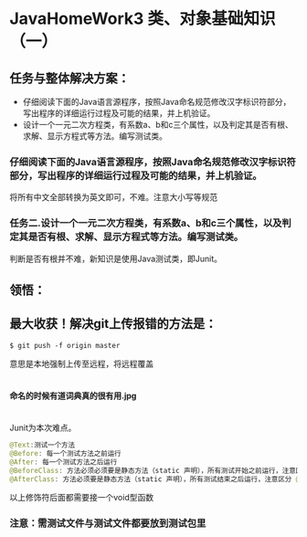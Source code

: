 ﻿ JavaHomeWork3
类、对象基础知识（一）
===============
任务与整体解决方案：
------
* 仔细阅读下面的Java语言源程序，按照Java命名规范修改汉字标识符部分，写出程序的详细运行过程及可能的结果，并上机验证。
* 设计一个一元二次方程类，有系数a、b和c三个属性，以及判定其是否有根、求解、显示方程式等方法。编写测试类。  

### 仔细阅读下面的Java语言源程序，按照Java命名规范修改汉字标识符部分，写出程序的详细运行过程及可能的结果，并上机验证。

将所有中文全部转换为英文即可，不难。注意大小写等规范

### 任务二.设计一个一元二次方程类，有系数a、b和c三个属性，以及判定其是否有根、求解、显示方程式等方法。编写测试类。

判断是否有根并不难，新知识是使用Java测试类，即Junit。<br>

领悟：
------
## 最大收获！解决git上传报错的方法是：
```
$ git push -f origin master
```
意思是本地强制上传至远程，将远程覆盖<br><br>
#### 命名的时候有道词典真的很有用.jpg<br><br>
Junit为本次难点。
```Java
@Text:测试一个方法
@Before: 每一个测试方法之前运行
@After: 每一个测试方法之后运行
@BeforeClass: 方法必须必须要是静态方法（static 声明），所有测试开始之前运行，注意区分before，是所有测试方法
@AfterClass: 方法必须要是静态方法（static 声明），所有测试结束之后运行，注意区分 @After
```
以上修饰符后面都需要接一个void型函数
### 注意：需测试文件与测试文件都要放到测试包里
